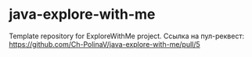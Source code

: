 # java-explore-with-me
Template repository for ExploreWithMe project.
Ссылка на пул-реквест: https://github.com/Ch-PolinaV/java-explore-with-me/pull/5